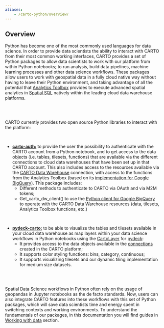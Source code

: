 ```yaml
---
aliases:
    - /carto-python/overview/
---
```


## Overview

Python has become one of the most commonly used languages for data science. In order to provide data scientists the ability to interact with CARTO from their most common working interfaces, CARTO provides a set of Python packages to allow data scientists to work with our platform from within Python notebooks; to run analysis, build data pipelines, machine learning processes and other data science workflows. These packages allow users to work with geospatial data in a fully cloud native way without having to leave their Python environment, and taking advantage of all the potential that [Analytics Toolbox](https://docs.carto.com/analytics-toolbox/about-the-analytics-toolbox/) provides to execute advanced spatial analytics in [Spatial SQL](https://carto.com/spatial-sql/) natively within the leading cloud data warehouse platforms.  

<br/>
<br/>

CARTO currently provides two open source Python libraries to interact with the platform:

<br/>

- **[carto-auth:](https://github.com/cartodb/carto-auth)** to provide the user the possibility to authenticate with the CARTO account from a Python notebook, and to get access to the data objects (i.e. tables, tilesets, functions) that are available via the different connections to cloud data warehouses that have been set up in that CARTO account. This also includes access to the resources available via the [CARTO Data Warehouse](https://docs.carto.com/carto-user-manual/connections/carto-data-warehouse/) connection, with access to the functions from the Analytics Toolbox (based on its [implementation for Google BigQuery](https://docs.carto.com/analytics-toolbox-bigquery/overview/getting-started/)). This package includes:
  - Different methods to authenticate to CARTO via OAuth and via M2M tokens;
  - Get_carto_dw_client() to use the [Python client for Google BigQuery](https://googleapis.dev/python/bigquery/latest/index.html) to operate with the CARTO Data Warehouse resources (data, tilesets, Analytics Toolbox functions, etc.) 

<br/>

- **[pydeck-carto:](https://github.com/visgl/deck.gl/tree/master/bindings/pydeck-carto)** to be able to visualize the tables and tilesets available in your cloud data warehouse as map layers within your data science workflows in Python notebooks using the [CartoLayer](https://deck.gl/docs/api-reference/carto/carto-layer) for [pydeck](https://deckgl.readthedocs.io/en/latest/#): 
  - It provides access to the data objects available in the [connections](https://docs.carto.com/carto-user-manual/connections/introduction/) created in the CARTO platform;
  - It supports color styling functions: bins, category, continuous;
  - It supports visualizing tilesets and our dynamic tiling implementation for medium size datasets.


<br/>
<br/>


Spatial Data Science workflows in Python often rely on the usage of geopandas in Jupyter notebooks as the de facto standards. Now, users can also integrate CARTO features into these workflows with this set of Python packages, which will save data scientists time and energy spent in switching contexts and working environments. To understand the fundamentals of our packages, in this documentation you will find guides in [Working with data](http://localhost:1313/carto-python/working-with-data) section.